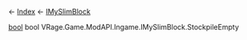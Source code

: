 ← [Index](Api-Index) ← [IMySlimBlock](VRage.Game.ModAPI.Ingame.IMySlimBlock)

[bool](System.Boolean) bool VRage.Game.ModAPI.Ingame.IMySlimBlock.StockpileEmpty